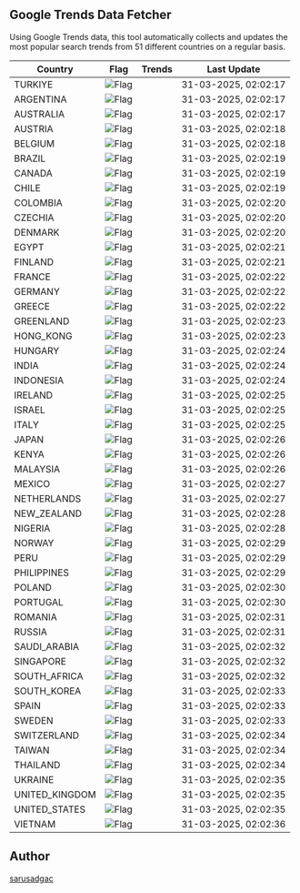 
## Google Trends Data Fetcher

Using Google Trends data, this tool automatically collects and updates the most popular search trends from 51 different countries on a regular basis.


| Country | Flag | Trends | Last Update |
| --- | --- | --- | --- |
| TURKIYE | ![Flag](https://flagcdn.com/16x12/tr.png) |  | 31-03-2025, 02:02:17 |
| ARGENTINA | ![Flag](https://flagcdn.com/16x12/ar.png) |  | 31-03-2025, 02:02:17 |
| AUSTRALIA | ![Flag](https://flagcdn.com/16x12/au.png) |  | 31-03-2025, 02:02:17 |
| AUSTRIA | ![Flag](https://flagcdn.com/16x12/at.png) |  | 31-03-2025, 02:02:18 |
| BELGIUM | ![Flag](https://flagcdn.com/16x12/be.png) |  | 31-03-2025, 02:02:18 |
| BRAZIL | ![Flag](https://flagcdn.com/16x12/br.png) |  | 31-03-2025, 02:02:19 |
| CANADA | ![Flag](https://flagcdn.com/16x12/ca.png) |  | 31-03-2025, 02:02:19 |
| CHILE | ![Flag](https://flagcdn.com/16x12/cl.png) |  | 31-03-2025, 02:02:19 |
| COLOMBIA | ![Flag](https://flagcdn.com/16x12/co.png) |  | 31-03-2025, 02:02:20 |
| CZECHIA | ![Flag](https://flagcdn.com/16x12/cz.png) |  | 31-03-2025, 02:02:20 |
| DENMARK | ![Flag](https://flagcdn.com/16x12/dk.png) |  | 31-03-2025, 02:02:20 |
| EGYPT | ![Flag](https://flagcdn.com/16x12/eg.png) |  | 31-03-2025, 02:02:21 |
| FINLAND | ![Flag](https://flagcdn.com/16x12/fi.png) |  | 31-03-2025, 02:02:21 |
| FRANCE | ![Flag](https://flagcdn.com/16x12/fr.png) |  | 31-03-2025, 02:02:22 |
| GERMANY | ![Flag](https://flagcdn.com/16x12/de.png) |  | 31-03-2025, 02:02:22 |
| GREECE | ![Flag](https://flagcdn.com/16x12/gr.png) |  | 31-03-2025, 02:02:22 |
| GREENLAND | ![Flag](https://flagcdn.com/16x12/gl.png) |  | 31-03-2025, 02:02:23 |
| HONG_KONG | ![Flag](https://flagcdn.com/16x12/hk.png) |  | 31-03-2025, 02:02:23 |
| HUNGARY | ![Flag](https://flagcdn.com/16x12/hu.png) |  | 31-03-2025, 02:02:24 |
| INDIA | ![Flag](https://flagcdn.com/16x12/in.png) |  | 31-03-2025, 02:02:24 |
| INDONESIA | ![Flag](https://flagcdn.com/16x12/id.png) |  | 31-03-2025, 02:02:24 |
| IRELAND | ![Flag](https://flagcdn.com/16x12/ie.png) |  | 31-03-2025, 02:02:25 |
| ISRAEL | ![Flag](https://flagcdn.com/16x12/il.png) |  | 31-03-2025, 02:02:25 |
| ITALY | ![Flag](https://flagcdn.com/16x12/it.png) |  | 31-03-2025, 02:02:25 |
| JAPAN | ![Flag](https://flagcdn.com/16x12/jp.png) |  | 31-03-2025, 02:02:26 |
| KENYA | ![Flag](https://flagcdn.com/16x12/ke.png) |  | 31-03-2025, 02:02:26 |
| MALAYSIA | ![Flag](https://flagcdn.com/16x12/my.png) |  | 31-03-2025, 02:02:26 |
| MEXICO | ![Flag](https://flagcdn.com/16x12/mx.png) |  | 31-03-2025, 02:02:27 |
| NETHERLANDS | ![Flag](https://flagcdn.com/16x12/nl.png) |  | 31-03-2025, 02:02:27 |
| NEW_ZEALAND | ![Flag](https://flagcdn.com/16x12/nz.png) |  | 31-03-2025, 02:02:28 |
| NIGERIA | ![Flag](https://flagcdn.com/16x12/ng.png) |  | 31-03-2025, 02:02:28 |
| NORWAY | ![Flag](https://flagcdn.com/16x12/no.png) |  | 31-03-2025, 02:02:29 |
| PERU | ![Flag](https://flagcdn.com/16x12/pe.png) |  | 31-03-2025, 02:02:29 |
| PHILIPPINES | ![Flag](https://flagcdn.com/16x12/ph.png) |  | 31-03-2025, 02:02:29 |
| POLAND | ![Flag](https://flagcdn.com/16x12/pl.png) |  | 31-03-2025, 02:02:30 |
| PORTUGAL | ![Flag](https://flagcdn.com/16x12/pt.png) |  | 31-03-2025, 02:02:30 |
| ROMANIA | ![Flag](https://flagcdn.com/16x12/ro.png) |  | 31-03-2025, 02:02:31 |
| RUSSIA | ![Flag](https://flagcdn.com/16x12/ru.png) |  | 31-03-2025, 02:02:31 |
| SAUDI_ARABIA | ![Flag](https://flagcdn.com/16x12/sa.png) |  | 31-03-2025, 02:02:32 |
| SINGAPORE | ![Flag](https://flagcdn.com/16x12/sg.png) |  | 31-03-2025, 02:02:32 |
| SOUTH_AFRICA | ![Flag](https://flagcdn.com/16x12/za.png) |  | 31-03-2025, 02:02:32 |
| SOUTH_KOREA | ![Flag](https://flagcdn.com/16x12/kr.png) |  | 31-03-2025, 02:02:33 |
| SPAIN | ![Flag](https://flagcdn.com/16x12/es.png) |  | 31-03-2025, 02:02:33 |
| SWEDEN | ![Flag](https://flagcdn.com/16x12/se.png) |  | 31-03-2025, 02:02:33 |
| SWITZERLAND | ![Flag](https://flagcdn.com/16x12/ch.png) |  | 31-03-2025, 02:02:34 |
| TAIWAN | ![Flag](https://flagcdn.com/16x12/tw.png) |  | 31-03-2025, 02:02:34 |
| THAILAND | ![Flag](https://flagcdn.com/16x12/th.png) |  | 31-03-2025, 02:02:34 |
| UKRAINE | ![Flag](https://flagcdn.com/16x12/ua.png) |  | 31-03-2025, 02:02:35 |
| UNITED_KINGDOM | ![Flag](https://flagcdn.com/16x12/gb.png) |  | 31-03-2025, 02:02:35 |
| UNITED_STATES | ![Flag](https://flagcdn.com/16x12/us.png) |  | 31-03-2025, 02:02:35 |
| VIETNAM | ![Flag](https://flagcdn.com/16x12/vn.png) |  | 31-03-2025, 02:02:36 |


## Author
 [sarusadgac](https://x.com/sarusadgac)
